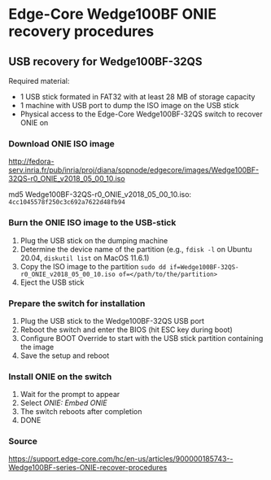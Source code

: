 # Edge-Core Wedge100BF ONIE recovery procedures

## USB recovery for Wedge100BF-32QS

Required material:
*  1 USB stick formated in FAT32 with at least 28 MB of storage capacity
*  1 machine with USB port to dump the ISO image on the USB stick
*  Physical access to the Edge-Core Wedge100BF-32QS switch to recover ONIE on

###  Download ONIE ISO image  
http://fedora-serv.inria.fr/pub/inria/proj/diana/sopnode/edgecore/images/Wedge100BF-32QS-r0_ONIE_v2018_05_00_10.iso 

md5 Wedge100BF-32QS-r0_ONIE_v2018_05_00_10.iso: `4cc1045578f250c3c692a7622d48fb94`

### Burn the ONIE ISO image to the USB-stick
1. Plug the USB stick on the dumping machine
2. Determine the device name of the partition (e.g., `fdisk -l` on Ubuntu 20.04, `diskutil list` on MacOS 11.6.1)
3. Copy the ISO image to the partition
`sudo dd if=Wedge100BF-32QS-r0_ONIE_v2018_05_00_10.iso of=</path/to/the/partition>`
4. Eject the USB stick

### Prepare the switch for installation
1. Plug the USB stick to the Wedge100BF-32QS USB port
2. Reboot the switch and enter the BIOS (hit ESC key during boot)
3. Configure BOOT Override to start with the USB stick partition containing the image
4. Save the setup and reboot

### Install ONIE on the switch
1. Wait for the prompt to appear
2. Select _ONIE: Embed ONIE_
3. The switch reboots after completion
4. DONE

### Source
https://support.edge-core.com/hc/en-us/articles/900000185743--Wedge100BF-series-ONIE-recover-procedures
